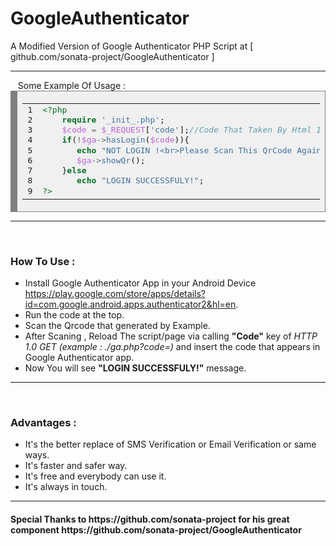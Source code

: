 # GoogleAuthenticator
A Modified Version of Google Authenticator PHP Script at [ github.com/sonata-project/GoogleAuthenticator ]
<hr>
&nbsp;&nbsp;&nbsp;Some Example Of Usage :
<!-- HTML generated using hilite.me --><div style="background: #f0f0f0; overflow:auto;width:auto;border:solid gray;border-width:.1em .1em .1em .8em;padding:.2em .6em;"><table><tr><td><pre style="margin: 0; line-height: 125%">1
2
3
4
5
6
7
8
9</pre></td><td><pre style="margin: 0; line-height: 125%"><span style="color: #007020">&lt;?php</span>
    <span style="color: #007020; font-weight: bold">require</span> <span style="color: #4070a0">&#39;_init_.php&#39;</span>;
    <span style="color: #bb60d5">$code</span> <span style="color: #666666">=</span> <span style="color: #bb60d5">$_REQUEST</span>[<span style="color: #4070a0">&#39;code&#39;</span>];<span style="color: #60a0b0; font-style: italic">//Code That Taken By Html Input</span>
    <span style="color: #007020; font-weight: bold">if</span>(<span style="color: #666666">!</span><span style="color: #bb60d5">$ga</span><span style="color: #666666">-&gt;</span><span style="color: #4070a0">hasLogin</span>(<span style="color: #bb60d5">$code</span>)){
       <span style="color: #007020; font-weight: bold">echo</span> <span style="color: #4070a0">&quot;NOT LOGIN !&lt;br&gt;Please Scan This QrCode Again ! &lt;br&gt;&quot;</span>;
       <span style="color: #bb60d5">$ga</span><span style="color: #666666">-&gt;</span><span style="color: #4070a0">showQr</span>();
    }<span style="color: #007020; font-weight: bold">else</span>
       <span style="color: #007020; font-weight: bold">echo</span> <span style="color: #4070a0">&quot;LOGIN SUCCESSFULY!&quot;</span>;
<span style="color: #007020">?&gt;</span>
</pre></td></tr></table></div>
<hr>
&nbsp;&nbsp;&nbsp;<h3>How To Use :</h3>
<ul>
  <li>Install Google Authenticator App in your Android Device <a href='https://play.google.com/store/apps/details?id=com.google.android.apps.authenticator2&hl=en'>https://play.google.com/store/apps/details?id=com.google.android.apps.authenticator2&hl=en</a>.</li>
  <li>Run the code at the top.</li>
  <li>Scan the Qrcode that generated by Example.</li>
  <li>After Scaning , Reload The script/page via calling <b>"Code"</b> key of <i>HTTP 1.0 GET (example : ./ga.php?code=)</i> and insert the code that appears in Google Authenticator app.</li>
  <li>Now You will see <b>"LOGIN SUCCESSFULY!"</b> message.</li>
</ul>
<hr>
&nbsp;&nbsp;&nbsp;<h3>Advantages :</h3>
<ul>
<li>It's the better replace of SMS Verification or Email Verification or same ways.</li>
<li>It's faster and safer way.</li>
<li>It's free and everybody can use it.</li>
<li>It's always in touch.</li>
</ul>
<hr>
<h4>Special Thanks to https://github.com/sonata-project for his great component https://github.com/sonata-project/GoogleAuthenticator</h4>

